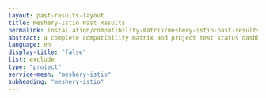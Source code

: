 ```yaml
---
layout: past-results-layout
title: Meshery-Istio Past Results
permalink: installation/compatibility-matrix/meshery-istio-past-results
abstract: a complete compatibility matrix and project test status dashboard.
language: en
display-title: "false"
list: exclude
type: "project"
service-mesh: "meshery-istio"
subheading: "meshery-istio"
---
```





